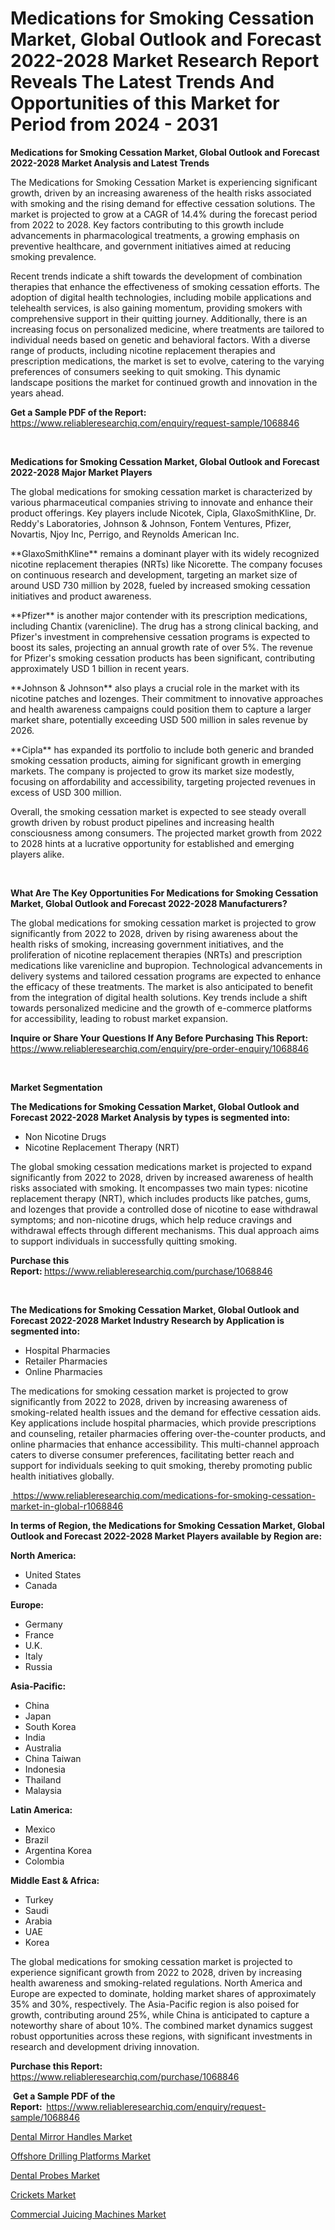 <p><h1>Medications for Smoking Cessation Market, Global Outlook and Forecast 2022-2028 Market Research Report Reveals The Latest Trends And Opportunities of this Market for Period from 2024 - 2031</h1></p><p><strong>Medications for Smoking Cessation Market, Global Outlook and Forecast 2022-2028 Market Analysis and Latest Trends</strong></p>
<p><p>The Medications for Smoking Cessation Market is experiencing significant growth, driven by an increasing awareness of the health risks associated with smoking and the rising demand for effective cessation solutions. The market is projected to grow at a CAGR of 14.4% during the forecast period from 2022 to 2028. Key factors contributing to this growth include advancements in pharmacological treatments, a growing emphasis on preventive healthcare, and government initiatives aimed at reducing smoking prevalence. </p><p>Recent trends indicate a shift towards the development of combination therapies that enhance the effectiveness of smoking cessation efforts. The adoption of digital health technologies, including mobile applications and telehealth services, is also gaining momentum, providing smokers with comprehensive support in their quitting journey. Additionally, there is an increasing focus on personalized medicine, where treatments are tailored to individual needs based on genetic and behavioral factors. With a diverse range of products, including nicotine replacement therapies and prescription medications, the market is set to evolve, catering to the varying preferences of consumers seeking to quit smoking. This dynamic landscape positions the market for continued growth and innovation in the years ahead.</p></p>
<p><strong>Get a Sample PDF of the Report:&nbsp;</strong> <a href="https://www.reliableresearchiq.com/enquiry/request-sample/1068846?utm_campaign=123&utm_medium=2&utm_source=Github&utm_content=ia&utm_term=04122024&utm_id=medications-for-smoking-cessation-market-global-outlook-and-forecast-2022-2028">https://www.reliableresearchiq.com/enquiry/request-sample/1068846</a></p>
<p>&nbsp;</p>
<p><strong>Medications for Smoking Cessation Market, Global Outlook and Forecast 2022-2028 Major Market Players</strong></p>
<p><p>The global medications for smoking cessation market is characterized by various pharmaceutical companies striving to innovate and enhance their product offerings. Key players include Nicotek, Cipla, GlaxoSmithKline, Dr. Reddy's Laboratories, Johnson & Johnson, Fontem Ventures, Pfizer, Novartis, Njoy Inc, Perrigo, and Reynolds American Inc. </p><p>**GlaxoSmithKline** remains a dominant player with its widely recognized nicotine replacement therapies (NRTs) like Nicorette. The company focuses on continuous research and development, targeting an market size of around USD 730 million by 2028, fueled by increased smoking cessation initiatives and product awareness.</p><p>**Pfizer** is another major contender with its prescription medications, including Chantix (varenicline). The drug has a strong clinical backing, and Pfizer's investment in comprehensive cessation programs is expected to boost its sales, projecting an annual growth rate of over 5%. The revenue for Pfizer's smoking cessation products has been significant, contributing approximately USD 1 billion in recent years.</p><p>**Johnson & Johnson** also plays a crucial role in the market with its nicotine patches and lozenges. Their commitment to innovative approaches and health awareness campaigns could position them to capture a larger market share, potentially exceeding USD 500 million in sales revenue by 2026.</p><p>**Cipla** has expanded its portfolio to include both generic and branded smoking cessation products, aiming for significant growth in emerging markets. The company is projected to grow its market size modestly, focusing on affordability and accessibility, targeting projected revenues in excess of USD 300 million.</p><p>Overall, the smoking cessation market is expected to see steady overall growth driven by robust product pipelines and increasing health consciousness among consumers. The projected market growth from 2022 to 2028 hints at a lucrative opportunity for established and emerging players alike.</p></p>
<p>&nbsp;</p>
<p><strong>What Are The Key Opportunities For Medications for Smoking Cessation Market, Global Outlook and Forecast 2022-2028 Manufacturers?</strong></p>
<p><p>The global medications for smoking cessation market is projected to grow significantly from 2022 to 2028, driven by rising awareness about the health risks of smoking, increasing government initiatives, and the proliferation of nicotine replacement therapies (NRTs) and prescription medications like varenicline and bupropion. Technological advancements in delivery systems and tailored cessation programs are expected to enhance the efficacy of these treatments. The market is also anticipated to benefit from the integration of digital health solutions. Key trends include a shift towards personalized medicine and the growth of e-commerce platforms for accessibility, leading to robust market expansion.</p></p>
<p><strong>Inquire or Share Your Questions If Any Before Purchasing This Report:</strong> <a href="https://www.reliableresearchiq.com/enquiry/pre-order-enquiry/1068846?utm_campaign=123&utm_medium=2&utm_source=Github&utm_content=ia&utm_term=04122024&utm_id=medications-for-smoking-cessation-market-global-outlook-and-forecast-2022-2028">https://www.reliableresearchiq.com/enquiry/pre-order-enquiry/1068846</a></p>
<p>&nbsp;</p>
<p><strong>Market Segmentation</strong></p>
<p><strong>The Medications for Smoking Cessation Market, Global Outlook and Forecast 2022-2028 Market Analysis by types is segmented into:</strong></p>
<p><ul><li>Non Nicotine Drugs</li><li>Nicotine Replacement Therapy (NRT)</li></ul></p>
<p><p>The global smoking cessation medications market is projected to expand significantly from 2022 to 2028, driven by increased awareness of health risks associated with smoking. It encompasses two main types: nicotine replacement therapy (NRT), which includes products like patches, gums, and lozenges that provide a controlled dose of nicotine to ease withdrawal symptoms; and non-nicotine drugs, which help reduce cravings and withdrawal effects through different mechanisms. This dual approach aims to support individuals in successfully quitting smoking.</p></p>
<p><strong>Purchase this Report:&nbsp;</strong><a href="https://www.reliableresearchiq.com/purchase/1068846?utm_campaign=123&utm_medium=2&utm_source=Github&utm_content=ia&utm_term=04122024&utm_id=medications-for-smoking-cessation-market-global-outlook-and-forecast-2022-2028">https://www.reliableresearchiq.com/purchase/1068846</a></p>
<p>&nbsp;</p>
<p><strong>The Medications for Smoking Cessation Market, Global Outlook and Forecast 2022-2028 Market Industry Research by Application is segmented into:</strong></p>
<p><ul><li>Hospital Pharmacies</li><li>Retailer Pharmacies</li><li>Online Pharmacies</li></ul></p>
<p><p>The medications for smoking cessation market is projected to grow significantly from 2022 to 2028, driven by increasing awareness of smoking-related health issues and the demand for effective cessation aids. Key applications include hospital pharmacies, which provide prescriptions and counseling, retailer pharmacies offering over-the-counter products, and online pharmacies that enhance accessibility. This multi-channel approach caters to diverse consumer preferences, facilitating better reach and support for individuals seeking to quit smoking, thereby promoting public health initiatives globally.</p></p>
<p><a href="https://www.reliableresearchiq.com/medications-for-smoking-cessation-market-in-global-r1068846?utm_campaign=123&utm_medium=2&utm_source=Github&utm_content=ia&utm_term=04122024&utm_id=medications-for-smoking-cessation-market-global-outlook-and-forecast-2022-2028">&nbsp;https://www.reliableresearchiq.com/medications-for-smoking-cessation-market-in-global-r1068846</a></p>
<p><strong>In terms of Region, the Medications for Smoking Cessation Market, Global Outlook and Forecast 2022-2028 Market Players available by Region are:</strong></p>
<p>
    <p> <strong> North America: </strong>
        <ul>
            <li>United States</li>
            <li>Canada</li>
        </ul>
        </p> 
    <p> <strong> Europe: </strong>
        <ul>
            <li>Germany</li>
            <li>France</li>
            <li>U.K.</li>
            <li>Italy</li>
            <li>Russia</li>
        </ul>
        </p> 
    <p> <strong> Asia-Pacific: </strong>
        <ul>
            <li>China</li>
            <li>Japan</li>
            <li>South Korea</li>
            <li>India</li>
            <li>Australia</li>
            <li>China Taiwan</li>
            <li>Indonesia</li>
            <li>Thailand</li>
            <li>Malaysia</li>
        </ul>
        </p> 
    <p> <strong> Latin America: </strong>
        <ul>
            <li>Mexico</li>
            <li>Brazil</li>
            <li>Argentina Korea</li>
            <li>Colombia</li>
        </ul>
        </p> 
    <p> <strong> Middle East & Africa: </strong>
        <ul>
            <li>Turkey</li>
            <li>Saudi</li>
            <li>Arabia</li>
            <li>UAE</li>
            <li>Korea</li>
        </ul>
    </p>
    </p>
<p><p>The global medications for smoking cessation market is projected to experience significant growth from 2022 to 2028, driven by increasing health awareness and smoking-related regulations. North America and Europe are expected to dominate, holding market shares of approximately 35% and 30%, respectively. The Asia-Pacific region is also poised for growth, contributing around 25%, while China is anticipated to capture a noteworthy share of about 10%. The combined market dynamics suggest robust opportunities across these regions, with significant investments in research and development driving innovation.</p></p>
<p><strong>Purchase this Report: </strong><a href="https://www.reliableresearchiq.com/purchase/1068846?utm_campaign=123&utm_medium=2&utm_source=Github&utm_content=ia&utm_term=04122024&utm_id=medications-for-smoking-cessation-market-global-outlook-and-forecast-2022-2028">https://www.reliableresearchiq.com/purchase/1068846</a></p>
<p>&nbsp;<strong>Get a Sample PDF of the Report:&nbsp;&nbsp;</strong><a href="https://www.reliableresearchiq.com/enquiry/request-sample/1068846?utm_campaign=123&utm_medium=2&utm_source=Github&utm_content=ia&utm_term=04122024&utm_id=medications-for-smoking-cessation-market-global-outlook-and-forecast-2022-2028">https://www.reliableresearchiq.com/enquiry/request-sample/1068846</a></p>
<p><strong></strong></p>
<p><p><a href="https://issuu.com/reportprime-2/docs/dental-mirror-handles-market-size-2030.pptx?utm_campaign=123&utm_medium=2&utm_source=Github&utm_content=ia&utm_term=04122024&utm_id=medications-for-smoking-cessation-market-global-outlook-and-forecast-2022-2028">Dental Mirror Handles Market</a></p><p><a href="https://www.linkedin.com/pulse/navigating-offshore-drilling-platforms-market-expert-analysis-a2dyf?utm_campaign=123&utm_medium=2&utm_source=Github&utm_content=ia&utm_term=04122024&utm_id=medications-for-smoking-cessation-market-global-outlook-and-forecast-2022-2028">Offshore Drilling Platforms Market</a></p><p><a href="https://issuu.com/reportprime-2/docs/dental-probes-market-size-2030.pptx?utm_campaign=123&utm_medium=2&utm_source=Github&utm_content=ia&utm_term=04122024&utm_id=medications-for-smoking-cessation-market-global-outlook-and-forecast-2022-2028">Dental Probes Market</a></p><p><a href="https://www.linkedin.com/pulse/global-crickets-market-share-growth-opportunities-growing-cagr-nzurc?utm_campaign=123&utm_medium=2&utm_source=Github&utm_content=ia&utm_term=04122024&utm_id=medications-for-smoking-cessation-market-global-outlook-and-forecast-2022-2028">Crickets Market</a></p><p><a href="https://www.linkedin.com/pulse/global-commercial-juicing-machines-market-trends-insights-growth-kvpcc?utm_campaign=123&utm_medium=2&utm_source=Github&utm_content=ia&utm_term=04122024&utm_id=medications-for-smoking-cessation-market-global-outlook-and-forecast-2022-2028">Commercial Juicing Machines Market</a></p></p>